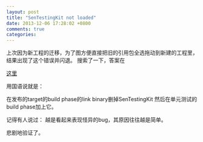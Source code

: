 ```yaml
---
layout: post
title: "SenTestingKit not loaded"
date: 2013-12-06 17:28:02 +0800
comments: true
categories: 
---
```

上次因为新工程的迁移，为了图方便直接把旧的引用包全选拖动到新建的工程里，结果出现了这个错误并闪退。
搜索了一下，答案在

[这里](http://stackoverflow.com/questions/9456020/why-is-sentestingkit-causing-my-app-to-crash)


用国语说就是：

在发布的target的build phase的link binary删掉SenTestingKit
然后在单元测试的build phase加上它。

记得有人说过： 
        越是看起来表现怪异的bug，其原因往往越是简单。

悲剧地验证了。